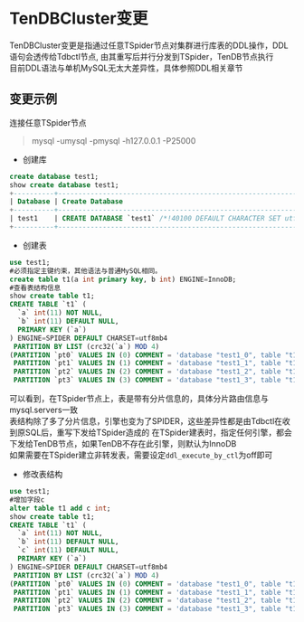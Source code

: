 # TenDBCluster变更
TenDBCluster变更是指通过任意TSpider节点对集群进行库表的DDL操作，DDL语句会透传给Tdbctl节点, 由其重写后并行分发到TSpider，TenDB节点执行  
目前DDL语法与单机MySQL无太大差异性，具体参照DDL相关章节

## 变更示例 
连接任意TSpider节点
>mysql -umysql -pmysql -h127.0.0.1 -P25000

- 创建库
```sql
create database test1;
show create database test1;
+----------+-------------------------------------------------------------------+
| Database | Create Database                                                   |
+----------+-------------------------------------------------------------------+
| test1    | CREATE DATABASE `test1` /*!40100 DEFAULT CHARACTER SET utf8mb4 */ |
+----------+-------------------------------------------------------------------+
```

- 创建表
```sql
use test1;
#必须指定主键约束，其他语法与普通MySQL相同。
create table t1(a int primary key, b int) ENGINE=InnoDB;
#查看表结构信息
show create table t1;
CREATE TABLE `t1` (
  `a` int(11) NOT NULL,
  `b` int(11) DEFAULT NULL,
  PRIMARY KEY (`a`)
) ENGINE=SPIDER DEFAULT CHARSET=utf8mb4
 PARTITION BY LIST (crc32(`a`) MOD 4)
(PARTITION `pt0` VALUES IN (0) COMMENT = 'database "test1_0", table "t1", server "SPT0"' ENGINE = SPIDER,
 PARTITION `pt1` VALUES IN (1) COMMENT = 'database "test1_1", table "t1", server "SPT1"' ENGINE = SPIDER,
 PARTITION `pt2` VALUES IN (2) COMMENT = 'database "test1_2", table "t1", server "SPT2"' ENGINE = SPIDER,
 PARTITION `pt3` VALUES IN (3) COMMENT = 'database "test1_3", table "t1", server "SPT3"' ENGINE = SPIDER)
```
可以看到，在TSpider节点上，表是带有分片信息的，具体分片路由信息与mysql.servers一致  
表结构除了多了分片信息，引擎也变为了SPIDER，这些差异性都是由Tdbctl在收到原SQL后，重写下发给TSpider造成的
在TSpider建表时，指定任何引擎，都会下发给TenDB节点，如果TenDB不存在此引擎，则默认为InnoDB  
如果需要在TSpider建立非转发表，需要设定`ddl_execute_by_ctl`为off即可

- 修改表结构
```sql
use test1;
#增加字段c
alter table t1 add c int;
show create table t1;
CREATE TABLE `t1` (
  `a` int(11) NOT NULL,
  `b` int(11) DEFAULT NULL,
  `c` int(11) DEFAULT NULL,
  PRIMARY KEY (`a`)
) ENGINE=SPIDER DEFAULT CHARSET=utf8mb4
 PARTITION BY LIST (crc32(`a`) MOD 4)
(PARTITION `pt0` VALUES IN (0) COMMENT = 'database "test1_0", table "t1", server "SPT0"' ENGINE = SPIDER,
 PARTITION `pt1` VALUES IN (1) COMMENT = 'database "test1_1", table "t1", server "SPT1"' ENGINE = SPIDER,
 PARTITION `pt2` VALUES IN (2) COMMENT = 'database "test1_2", table "t1", server "SPT2"' ENGINE = SPIDER,
 PARTITION `pt3` VALUES IN (3) COMMENT = 'database "test1_3", table "t1", server "SPT3"' ENGINE = SPIDER)
 ```

